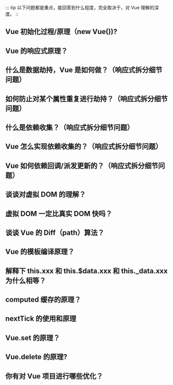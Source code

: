 ::: tip
以下问题都是重点，能回答到什么程度，完全取决于，对 Vue 理解的深度。
::

## Vue 初始化过程/原理（new Vue())?

## Vue 的响应式原理？

## 什么是数据劫持，Vue 是如何做？（响应式拆分细节问题）

## 如何防止对某个属性重复进行劫持？（响应式拆分细节问题）

## 什么是依赖收集？（响应式拆分细节问题）

## Vue 怎么实现依赖收集的？（响应式拆分细节问题）

## Vue 如何依赖回调/派发更新的？（响应式拆分细节问题）

## 谈谈对虚拟 DOM 的理解？

## 虚拟 DOM 一定比真实 DOM 快吗？

## 谈谈 Vue 的 Diff（path）算法？

## Vue 的模板编译原理？

## 解释下 this.xxx 和 this.$data.xxx 和 this.\_data.xxx 为什么相等？

## computed 缓存的原理？

## nextTick 的使用和原理

## Vue.set 的原理？

## Vue.delete 的原理?

## 你有对 Vue 项目进行哪些优化？
